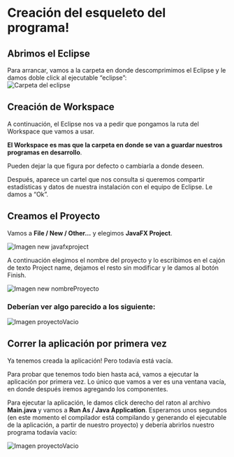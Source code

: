 # Creación del esqueleto del programa!  
## Abrimos el Eclipse  

Para arrancar, vamos a la carpeta en donde descomprimimos el Eclipse y le damos doble click al ejecutable “eclipse”:  
![Carpeta del eclipse](https://laureanoblonsky.github.io/ptf-guia-java-excel/docs/images/dir_eclipse.png)

## Creación de Workspace

 A continuación, el Eclipse nos va a pedir que pongamos la ruta del Workspace que vamos a usar.
 
 **El Workspace es mas que la carpeta en donde se van a guardar nuestros programas en desarrollo**.

 Pueden dejar la que figura por defecto o cambiarla a donde deseen.

 Después, aparece un cartel que nos consulta si queremos compartir estadísticas y datos de nuestra instalación con el equipo de Eclipse. Le damos a “Ok”.

## Creamos el Proyecto

 Vamos a **File / New / Other…** y elegimos **JavaFX Project**.  

![Imagen new javafxproject](https://laureanoblonsky.github.io/ptf-guia-java-excel/docs/images/newProy.png)

 A continuación elegimos el nombre del proyecto y lo escribimos en el cajón de texto Project name, dejamos el resto sin modificar y le damos al botón Finish.  

![Imagen new nombreProyecto](https://laureanoblonsky.github.io/ptf-guia-java-excel/docs/images/proyName.png)

### Deberían ver algo parecido a los siguiente:

![Imagen proyectoVacio](https://laureanoblonsky.github.io/ptf-guia-java-excel/docs/images/proyectolimpio.png)


## Correr la aplicación por primera vez
 Ya tenemos creada la aplicación! Pero todavía está vacía.  

 Para probar que tenemos todo bien hasta acá, vamos a ejecutar la aplicación por primera vez. Lo único que vamos a ver es una ventana vacía, en donde después iremos agregando los componentes.

 Para ejecutar la aplicación, le damos click derecho del raton al archivo **Main.java** y vamos a **Run As / Java Application**. Esperamos unos segundos (en este momento el compilador está compilando y generando el ejecutable de la aplicación, a partir de nuestro proyecto) y debería abrirlos nuestro programa todavía vacío:  


![Imagen proyectoVacio](https://laureanoblonsky.github.io/ptf-guia-java-excel/docs/images/appvacia.png)
